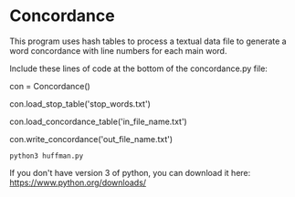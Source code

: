 # Concordance
This program uses hash tables to process a textual data file to generate a word concordance with line numbers for each main word.

Include these lines of code at the bottom of the concordance.py file:

con = Concordance()

con.load_stop_table('stop_words.txt')

con.load_concordance_table('in_file_name.txt')

con.write_concordance('out_file_name.txt')

```
python3 huffman.py
```

If you don't have version 3 of python, you can download it here: https://www.python.org/downloads/



